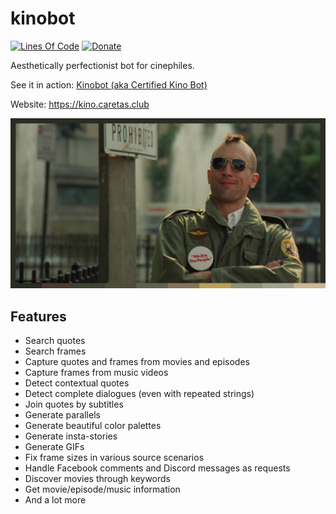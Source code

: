 # kinobot
[![Lines Of Code](https://tokei.rs/b1/github/vitiko98/kinobot?category=code)](https://github.com/vitiko98/kinobot)
[![Donate](https://img.shields.io/badge/Donate-PayPal-green.svg)](https://www.paypal.com/cgi-bin/webscr?cmd=_s-xclick&hosted_button_id=VZWSWVGZGJRMU&source=url)

Aesthetically perfectionist bot for cinephiles.

See it in action: [Kinobot (aka Certified Kino Bot)](https://www.facebook.com/certifiedkino/)

Website: https://kino.caretas.club

![alt text](assets/result.png)

## Features
* Search quotes
* Search frames
* Capture quotes and frames from movies and episodes
* Capture frames from music videos
* Detect contextual quotes
* Detect complete dialogues (even with repeated strings)
* Join quotes by subtitles
* Generate parallels
* Generate beautiful color palettes
* Generate insta-stories
* Generate GIFs
* Fix frame sizes in various source scenarios
* Handle Facebook comments and Discord messages as requests
* Discover movies through keywords
* Get movie/episode/music information
* And a lot more

